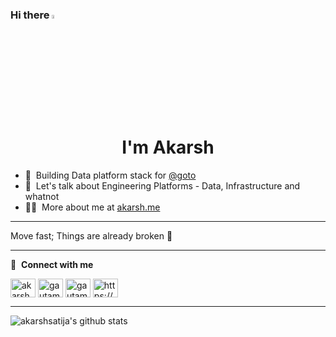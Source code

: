 ### Hi there <a href="https://akarsh.me/"><img src="https://media.giphy.com/media/hvRJCLFzcasrR4ia7z/giphy.gif" width="4%"></a>
<h1 align="center">I'm Akarsh</h1>


- 🌱 &nbsp;Building Data platform stack for [@goto](https://github.com/goto)
- 💬 &nbsp;Let's talk about Engineering Platforms - Data, Infrastructure and whatnot
- 👨‍💻 &nbsp;More about me at [akarsh.me](https://akarsh.me)

----------

Move fast; Things are already broken :rofl:

---------

🔗 &nbsp;**Connect with me**
<p align="left">

<a href="https://twitter.com/akarshsatija" target="blank"><img align="center" src="https://raw.githubusercontent.com/rahuldkjain/github-profile-readme-generator/master/src/images/icons/Social/twitter.svg" alt="akarshsatija" height="30" width="40" /></a>
<a href="https://linkedin.com/in/akarshsatija" target="blank"><img align="center" src="https://raw.githubusercontent.com/rahuldkjain/github-profile-readme-generator/master/src/images/icons/Social/linked-in-alt.svg" alt="gautamkrishnar" height="30" width="40" /></a>
<a href="https://instagram.com/akarsh.satija" target="blank"><img align="center" src="https://raw.githubusercontent.com/rahuldkjain/github-profile-readme-generator/master/src/images/icons/Social/instagram.svg" alt="gautamkrishnar" height="30" width="40" /></a>
<a href="https://stackoverflow.com/users/1653870/akarsh-satija" target="blank"><img align="center" src="https://raw.githubusercontent.com/rahuldkjain/github-profile-readme-generator/master/src/images/icons/Social/stack-overflow.svg" alt="https://stackoverflow.com/users/1653870/akarsh-satija" height="30" width="40" /></a>


---------
<!--### ✨&nbsp; About Me

---------
 -->
  ![akarshsatija's github stats](https://github-readme-stats.vercel.app/api?username=akarshsatija&show_icons=true&theme=dracula)




<!--<p><img align="left" src="https://github-readme-stats.vercel.app/api/top-langs?username=akarshsatija&show_icons=true&locale=en&layout=compact" alt="akarshsatija" /></p>-->


